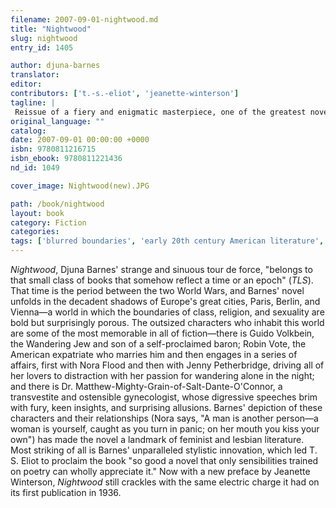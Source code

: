 ```yaml
---
filename: 2007-09-01-nightwood.md
title: "Nightwood"
slug: nightwood
entry_id: 1405

author: djuna-barnes
translator: 
editor: 
contributors: ['t.-s.-eliot', 'jeanette-winterson']
tagline: |
 Reissue of a fiery and enigmatic masterpiece, one of the greatest novels of the Modernist era
original_language: ""
catalog: 
date: 2007-09-01 00:00:00 +0000 
isbn: 9780811216715
isbn_ebook: 9780811221436
nd_id: 1049

cover_image: Nightwood(new).JPG

path: /book/nightwood
layout: book
category: Fiction
categories: 
tags: ['blurred boundaries', 'early 20th century American literature', 'English', 'feminism', 'Modernism', 'sexuality', 'United States']
---
```

*Nightwood*, Djuna Barnes' strange and sinuous tour de force, "belongs to that small class of books that somehow reflect a time or an epoch" (*TLS*). That time is the period between the two World Wars, and Barnes' novel unfolds in the decadent shadows of Europe's great cities, Paris, Berlin, and Vienna—a world in which the boundaries of class, religion, and sexuality are bold but surprisingly porous. The outsized characters who inhabit this world are some of the most memorable in all of fiction—there is Guido Volkbein, the Wandering Jew and son of a self-proclaimed baron; Robin Vote, the American expatriate who marries him and then engages in a series of affairs, first with Nora Flood and then with Jenny Petherbridge, driving all of her lovers to distraction with her passion for wandering alone in the night; and there is Dr. Matthew-Mighty-Grain-of-Salt-Dante-O'Connor, a transvestite and ostensible gynecologist, whose digressive speeches brim with fury, keen insights, and surprising allusions. Barnes' depiction of these characters and their relationships (Nora says, "A man is another person—a woman is yourself, caught as you turn in panic; on her mouth you kiss your own") has made the novel a landmark of feminist and lesbian literature. Most striking of all is Barnes' unparalleled stylistic innovation, which led T. S. Eliot to proclaim the book "so good a novel that only sensibilities trained on poetry can wholly appreciate it." Now with a new preface by Jeanette Winterson, *Nightwood* still crackles with the same electric charge it had on its first publication in 1936.





